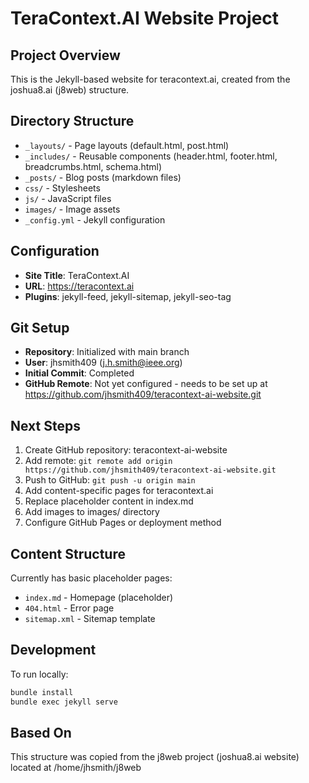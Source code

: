 # TeraContext.AI Website Project

## Project Overview
This is the Jekyll-based website for teracontext.ai, created from the joshua8.ai (j8web) structure.

## Directory Structure
- `_layouts/` - Page layouts (default.html, post.html)
- `_includes/` - Reusable components (header.html, footer.html, breadcrumbs.html, schema.html)
- `_posts/` - Blog posts (markdown files)
- `css/` - Stylesheets
- `js/` - JavaScript files
- `images/` - Image assets
- `_config.yml` - Jekyll configuration

## Configuration
- **Site Title**: TeraContext.AI
- **URL**: https://teracontext.ai
- **Plugins**: jekyll-feed, jekyll-sitemap, jekyll-seo-tag

## Git Setup
- **Repository**: Initialized with main branch
- **User**: jhsmith409 (j.h.smith@ieee.org)
- **Initial Commit**: Completed
- **GitHub Remote**: Not yet configured - needs to be set up at https://github.com/jhsmith409/teracontext-ai-website.git

## Next Steps
1. Create GitHub repository: teracontext-ai-website
2. Add remote: `git remote add origin https://github.com/jhsmith409/teracontext-ai-website.git`
3. Push to GitHub: `git push -u origin main`
4. Add content-specific pages for teracontext.ai
5. Replace placeholder content in index.md
6. Add images to images/ directory
7. Configure GitHub Pages or deployment method

## Content Structure
Currently has basic placeholder pages:
- `index.md` - Homepage (placeholder)
- `404.html` - Error page
- `sitemap.xml` - Sitemap template

## Development
To run locally:
```bash
bundle install
bundle exec jekyll serve
```

## Based On
This structure was copied from the j8web project (joshua8.ai website) located at /home/jhsmith/j8web
